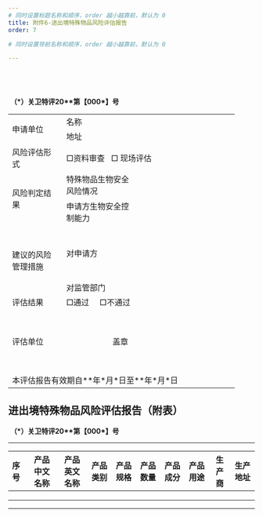 ```yaml
---
# 同时设置标题名称和顺序，order 越小越靠前，默认为 0
title: 附件6-进出境特殊物品风险评估报告
order: 7

# 同时设置导航名称和顺序，order 越小越靠前，默认为 0

---
```


# 		

​																																					

​																																									**（\*）关卫特评20\*\*第【000\*】号**




<table>
 <col width=94 style='mso-width-source:userset;mso-width-alt:3008;width:71pt'>
 <col width=69 span=2 style='width:52pt'>
 <col width=181 style='mso-width-source:userset;mso-width-alt:5802;width:136pt'>
 <tr height=28 style='height:21.0pt'>
  <td rowspan=2 height=56 class=xl65 width=94 style='height:42.0pt;width:71pt'>申请单位</td>
  <td class=xl66 width=69 style='border-left:none;width:52pt'>名称</td>
  <td colspan=2 class=xl67 width=250 style='border-left:none;width:188pt'><span
  lang=EN-US>　</span></td>
 </tr>
 <tr height=28 style='height:21.0pt'>
  <td height=28 class=xl66 width=69 style='height:21.0pt;border-top:none;
  border-left:none;width:52pt'>地址</td>
  <td colspan=2 class=xl67 width=250 style='border-left:none;width:188pt'><span
  lang=EN-US>　</span></td>
 </tr>
 <tr height=57 style='height:42.5pt'>
  <td height=57 class=xl65 width=94 style='height:42.5pt;border-top:none;
  width:71pt'>风险评估<font class="font10">形式</font></td>
  <td colspan=3 class=xl68 width=319 style='border-left:none;width:240pt'>□资料审查<span
  style='mso-spacerun:yes'>&nbsp;&nbsp; </span>□ 现场评估</td>
 </tr>
 <tr height=29 style='mso-height-source:userset;height:21.5pt'>
  <td rowspan=2 height=85 class=xl65 width=94 style='height:63.5pt;border-top:
  none;width:71pt'>风险判定<font class="font10">结果</font></td>
  <td colspan=2 class=xl68 width=138 style='border-left:none;width:104pt'>特殊物品生物安全风险情况</td>
  <td class=xl69 width=181 style='border-top:none;border-left:none;width:136pt'>　</td>
 </tr>
 <tr height=56 style='mso-height-source:userset;height:42.0pt'>
  <td colspan=2 height=56 class=xl68 width=138 style='height:42.0pt;border-left:
  none;width:104pt'>申请方生物安全控制能力</td>
  <td class=xl69 width=181 style='border-top:none;border-left:none;width:136pt'>　</td>
 </tr>
 <tr height=111 style='mso-height-source:userset;height:83.5pt'>
  <td rowspan=2 height=139 class=xl65 width=94 style='height:104.5pt;
  border-top:none;width:71pt'>建议的风险管理措施</td>
  <td colspan=2 class=xl68 width=138 style='border-left:none;width:104pt'>对申请方</td>
  <td class=xl69 width=181 style='border-top:none;border-left:none;width:136pt'>　</td>
 </tr>
 <tr height=28 style='height:21.0pt'>
  <td colspan=2 height=28 class=xl68 width=138 style='height:21.0pt;border-left:
  none;width:104pt'>对监管部门</td>
  <td class=xl69 width=181 style='border-top:none;border-left:none;width:136pt'>　</td>
 </tr>
 <tr height=28 style='height:21.0pt'>
  <td height=28 class=xl65 width=94 style='height:21.0pt;border-top:none;
  width:71pt'>评估结果</td>
  <td colspan=3 class=xl68 width=319 style='border-left:none;width:240pt'>□通过<span
  style='mso-spacerun:yes'>&nbsp;&nbsp;&nbsp;&nbsp; </span>□不通过<span
  style='mso-spacerun:yes'>&nbsp;&nbsp;&nbsp;&nbsp;&nbsp;</span></td>
 </tr>
 <tr height=129 style='mso-height-source:userset;height:96.5pt'>
  <td height=129 class=xl70 style='height:96.5pt;border-top:none'>评估单位</td>
  <td colspan=3 class=xl71 style='border-left:none'><span lang=EN-US><span
  style='mso-spacerun:yes'>&nbsp;&nbsp;&nbsp;&nbsp;&nbsp;&nbsp;&nbsp;&nbsp;&nbsp;&nbsp;&nbsp;&nbsp;&nbsp;&nbsp;&nbsp;&nbsp;&nbsp;&nbsp;&nbsp;&nbsp;&nbsp;
  </span>盖章</span></td>
 </tr>
 <tr height=28 style='height:21.0pt'>
  <td colspan=4 height=28 class=xl72 style='height:21.0pt'>本评估报告有效期自**年*月*日至**年*月*日</td>
 </tr>
</table>



## 		

## 					进出境特殊物品风险评估报告（附表）

​																												**（\*）关卫特评20\*\*第【000\*】号**

------ -------------- -------------- ---------- ---------- ---------- ---------- ---------- -------- ----------
| 序号 | 产品中文名称 | 产品英文名称 | 产品类别 | 产品规格 | 产品数量 | 产品成分 | 产品用途 | 生产商 | 生产地址 |
| :--- | :----------: | :----------: | :------: | -------- | -------- | -------- | -------- | ------ | -------- |
|      |              |              |          |          |          |          |          |        |          |
|      |              |              |          |          |          |          |          |        |          |
|      |              |              |          |          |          |          |          |        |          |

------ -------------- -------------- ---------- ---------- ---------- ---------- ---------- -------- ----------
